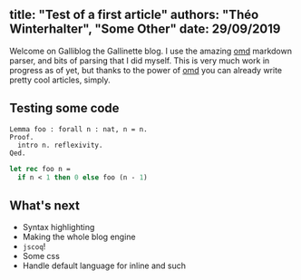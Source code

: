 title: "Test of a first article"
authors: "Théo Winterhalter", "Some Other"
date: 29/09/2019
----------------------------------------
Welcome on Galliblog the Gallinette blog. I use the amazing [omd]
markdown parser, and bits of parsing that I did myself.
This is very much work in progress as of yet, but thanks to the power of
[omd] you can already write pretty cool articles, simply.

[omd]: https://github.com/ocaml/omd

## Testing some code

```coq
Lemma foo : forall n : nat, n = n.
Proof.
  intro n. reflexivity.
Qed.
```

```ocaml
let rec foo n =
  if n < 1 then 0 else foo (n - 1)
```

## What's next

- Syntax highlighting
- Making the whole blog engine
- `jscoq`!
- Some css
- Handle default language for inline and such
